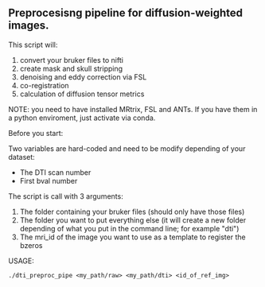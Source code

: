 ## Preprocesisng pipeline for diffusion-weighted images.

This script will: 

1) convert your bruker files to nifti
2) create mask and skull stripping
3) denoising and eddy correction via FSL
4) co-registration
5) calculation of diffusion tensor metrics

NOTE: you need to have installed MRtrix, FSL and ANTs. If you have them in a python enviroment, just activate via conda. 

Before you start:

Two variables are hard-coded and need to be modify depending of your dataset:
- The DTI scan number 
- First bval number

The script is call with 3 arguments:

1) The folder containing your bruker files (should only have those files)
2) The folder you want to put everything else (it will create a new folder depending of what you put in the command line; for example "dti")
3) The mri_id of the image you want to use as a template to register the bzeros

USAGE:

`./dti_preproc_pipe <my_path/raw> <my_path/dti> <id_of_ref_img>`

